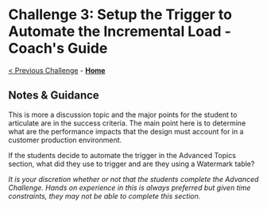 # Challenge 3: Setup the Trigger to Automate the Incremental Load - Coach's Guide

[< Previous Challenge](Solution-02.md) - **[Home](README.md)** 

## Notes & Guidance
This is more a discussion topic and the major points for the student to articulate are in the success criteria.  The main point here is to determine what are the performance impacts that the design must account for in a customer production environment. 

If the students decide to automate the trigger in the Advanced Topics section, what did they use to trigger and are they using a Watermark table?

*It is your discretion whether or not that the students complete the Advanced Challenge. Hands on experience in this is always preferred but given time constraints, they may not be able to complete this section.*